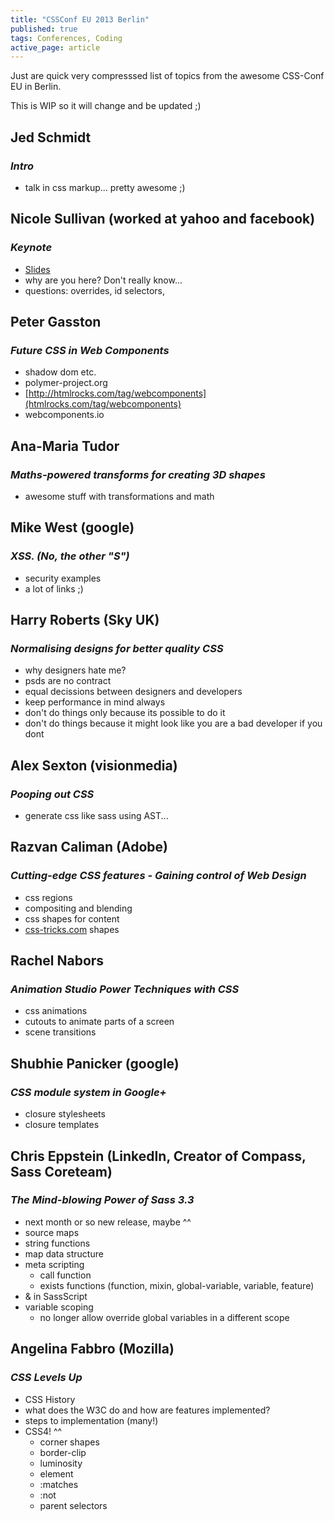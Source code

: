 ```yaml
---
title: "CSSConf EU 2013 Berlin"
published: true
tags: Conferences, Coding
active_page: article
---
```

Just are quick very compresssed list of topics from the awesome CSS-Conf EU in Berlin.

This is WIP so it will change and be updated ;)

## Jed Schmidt
### *Intro*
- talk in css markup... pretty awesome ;)

## Nicole Sullivan (worked at yahoo and facebook)
### *Keynote*
- [Slides](http://www.youtube.com/watch?v=ue-Z_HxS3cc)
- why are you here? Don't really know...
- questions: overrides, id selectors,

## Peter Gasston
### *Future CSS in Web Components*
- shadow dom etc.
- polymer-project.org
- [http://htmlrocks.com/tag/webcomponents](htmlrocks.com/tag/webcomponents)
- webcomponents.io

## Ana-Maria Tudor
### *Maths-powered transforms for creating 3D shapes*
- awesome stuff with transformations and math

## Mike West (google)
### *XSS. (No, the _other_ "S")*
- security examples
- a lot of links ;)

## Harry Roberts (Sky UK)
### *Normalising designs for better quality CSS*
- why designers hate me?
- psds are no contract
- equal decissions between designers and developers
- keep performance in mind always
- don't do things only because its possible to do it
- don't do things because it might look like you are a bad developer if you dont

## Alex Sexton (visionmedia)
### *Pooping out CSS*
- generate css like sass using AST...

## Razvan Caliman (Adobe)
### *Cutting-edge CSS features - Gaining control of Web Design*
- css regions
- compositing and blending
- css shapes for content
- [css-tricks.com](http://css-tricks.com) shapes

## Rachel Nabors
### *Animation Studio Power Techniques with CSS*
- css animations
- cutouts to animate parts of a screen
- scene transitions

## Shubhie Panicker (google)
### *CSS module system in Google+*
- closure stylesheets
- closure templates

## Chris Eppstein (LinkedIn, Creator of Compass, Sass Coreteam)
### *The Mind-blowing Power of Sass 3.3*
- next month or so new release, maybe ^^
- source maps
- string functions
- map data structure
- meta scripting
    - call function
    - exists functions (function, mixin, global-variable, variable, feature)
- & in SassScript
- variable scoping
    - no longer allow override global variables in a different scope

## Angelina Fabbro (Mozilla)
### *CSS Levels Up*
- CSS History
- what does the W3C do and how are features implemented?
- steps to implementation (many!)
- CSS4! ^^
    - corner shapes
    - border-clip
    - luminosity
    - element
    - :matches
    - :not
    - parent selectors
